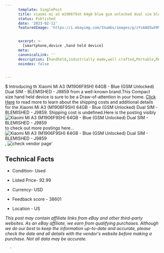```yaml
---
      template: SinglePost
      title: xiaomi mi a3 m1906f9sh 64gb blue gsm unlocked dual sim blemished j9859
      status: Published
      date: '2023-02-12'
      featuredImage: 'https://i.ebayimg.com/thumbs/images/g/zYsAAOSwYHVj4qFN/s-l225.jpg'
       

      excerpt: >-
        [smartphone,device ,hand held device]
      meta:
      canonicalLink: ''
      description: [handheld,industrially made,well crafted,Portable,Mobile,Compact,Convenient,Lightweight,Maneuverable,Man-portable,Miniature,Carriable,Hand-held,Light,Holdable,Transportable,Mobile device,Pocket-sized,On-the-go,Wireless,Cordless,Compact size,Convenient size, smartphone,device ,hand held device]
      noindex: false
      

---
```

$
      Introducing th Xiaomi Mi A3 (M1906F9SH) 64GB - Blue (GSM Unlocked) Dual SIM - BLEMISHED - J9859 from a well-known brand.This Compact size hand held device is sure to be a Draw-of-attention in your home. [Click Here](https://www.ebay.com/itm/134441186764?hash=item1f4d51b5cc%3Ag%3AzYsAAOSwYHVj4qFN&mkevt=1&mkcid=1&mkrid=711-53200-19255-0&campid=%253CePNCampaignId%253E&customid=%253CreferenceId%253E&toolid=10049) to read more to learn about the shipping costs and additional details for the Xiaomi Mi A3 (M1906F9SH) 64GB - Blue (GSM Unlocked) Dual SIM - BLEMISHED - J9859. Shipping cost is undefined.Here is the posting visibly ![Xiaomi Mi A3 (M1906F9SH) 64GB - Blue (GSM Unlocked) Dual SIM - BLEMISHED - J9859](https://i.ebayimg.com/thumbs/images/g/zYsAAOSwYHVj4qFN/s-l225.jpg) to check out more postings here... ![Xiaomi Mi A3 (M1906F9SH) 64GB - Blue (GSM Unlocked) Dual SIM - BLEMISHED - J9859](https://i.ebayimg.com/images/g/zYsAAOSwYHVj4qFN/s-l1600.jpg), ![check vendor page](https://origin-galleryplus.ebayimg.com/ws/web/134441186764_2_0_1/225x225.jpg,https://origin-galleryplus.ebayimg.com/ws/web/134441186764_3_0_1/225x225.jpg,https://origin-galleryplus.ebayimg.com/ws/web/134441186764_4_0_1/225x225.jpg,https://origin-galleryplus.ebayimg.com/ws/web/134441186764_5_0_1/225x225.jpg,https://origin-galleryplus.ebayimg.com/ws/web/134441186764_6_0_1/225x225.jpg,https://origin-galleryplus.ebayimg.com/ws/web/134441186764_7_0_1/225x225.jpg,https://origin-galleryplus.ebayimg.com/ws/web/134441186764_8_0_1/225x225.jpg)'

      

 ## Technical Facts 



     
      

 - Condition- Used 


      

 - Listed Price- 92.99 


      

 - Currency- USD 


      

 - Feedback score - 38601 


      

 - Location - US 


      
      

 *_This post may contain affiliate links from eBay and other third-party websites. As an eBay affiliate, we earn from qualifying purchases. Although we do our best to keep the information up-to-date and accurate, please check the date and all details with the vendor's website before making a purchase. Not all data may be accurate._*




      -
